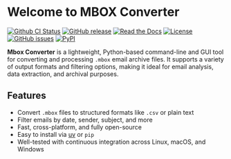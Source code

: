 # Welcome to MBOX Converter

[![Github CI Status](https://github.com/pamagister/mbox_converter/actions/workflows/main.yml/badge.svg)](https://github.com/pamagister/mbox_converter/actions)
[![GitHub release](https://img.shields.io/github/v/release/pamagister/mbox_converter)](https://github.com/pamagister/mbox_converter/releases)
[![Read the Docs](https://readthedocs.org/projects/mbox-gmail-converter/badge/?version=stable)](https://mbox-gmail-converter.readthedocs.io/en/stable/)
[![License](https://img.shields.io/github/license/pamagister/mbox_converter)](https://github.com/pamagister/mbox_converter/blob/main/LICENSE)
[![GitHub issues](https://img.shields.io/github/issues/pamagister/mbox_converter)](https://github.com/pamagister/mbox_converter/issues)
[![PyPI](https://img.shields.io/pypi/v/mbox_converter)](https://pypi.org/project/mbox_converter/)


**Mbox Converter** is a lightweight, Python-based command-line and GUI tool 
for converting and processing `.mbox` email archive files. 
It supports a variety of output formats and filtering options, 
making it ideal for email analysis, data extraction, and archival purposes.

## Features

* Convert `.mbox` files to structured formats like `.csv` or plain text
* Filter emails by date, sender, subject, and more
* Fast, cross-platform, and fully open-source
* Easy to install via [uv](https://docs.astral.sh/uv/) or `pip`
* Well-tested with continuous integration across Linux, macOS, and Windows
